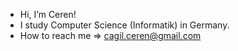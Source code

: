 - Hi, I’m Ceren!
- I study Computer Science (Informatik) in Germany.
- How to reach me => cagil.ceren@gmail.com
